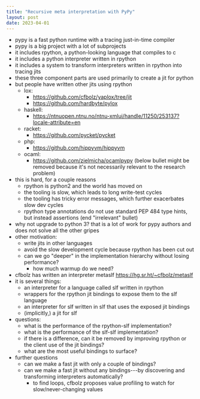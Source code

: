 ```yaml
---
title: "Recursive meta interpretation with PyPy"
layout: post
date: 2023-04-01
---
```


* pypy is a fast python runtime with a tracing just-in-time compiler
* pypy is a big project with a lot of subprojects
* it includes rpython, a python-looking language that compiles to c
* it includes a python interpreter written in rpython
* it includes a system to transform interpreters written in rpython into
  tracing jits
* these three component parts are used primarily to create a jit
  for python
* but people have written other jits using rpython
  * lox:
    * https://github.com/cfbolz/yaplox/tree/jit
    * https://github.com/hardbyte/pylox
  * haskell:
    * https://ntnuopen.ntnu.no/ntnu-xmlui/handle/11250/253137?locale-attribute=en
  * racket:
    * https://github.com/pycket/pycket
  * php:
    * https://github.com/hippyvm/hippyvm
  * ocaml:
    * https://github.com/zielmicha/ocamlpypy
(below bullet might be removed because it's not necessarily relevant to the
research problem)
* this is hard, for a couple reasons
  * rpython is python2 and the world has moved on
  * the tooling is slow, which leads to long write-test cycles
  * the tooling has tricky error messages, which further exacerbates slow dev
    cycles
  * rpython type annotations do not use standard PEP 484 type hints, but
    instead assertions
(end "irrelevant" bullet)
* why not upgrade to python 3? that is a lot of work for pypy authors and does
  not solve all the other gripes
* other motivation:
  * write jits in other languages
  * avoid the slow development cycle because rpython has been cut out
  * can we go "deeper" in the implementation hierarchy without losing
    performance?
    * how much warmup do we need?
* cfbolz has written an interpreter metaslf https://hg.sr.ht/~cfbolz/metaslf
* it is several things:
  * an interpreter for a language called slf written in rpython
  * wrappers for the rpython jit bindings to expose them to the slf language
  * an interpreter for slf written in slf that uses the exposed jit bindings
  * (implicitly,) a jit for slf
* questions:
  * what is the performance of the rpython-slf implementation?
  * what is the performance of the slf-slf implementation?
  * if there is a difference, can it be removed by improving rpython or the
    client use of the jit bindings?
  * what are the most useful bindings to surface?
* further questions
  * can we make a fast jit with only a couple of bindings?
  * can we make a fast jit without any bindings---by discovering and
    transforming interpreters automatically?
    * to find loops, cfbolz proposes value profiling to watch for
      slow/never-changing values
